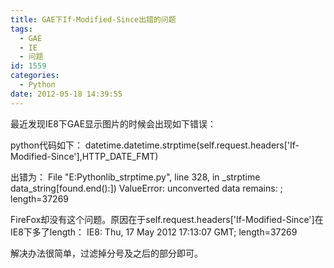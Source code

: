 ```yaml
---
title: GAE下If-Modified-Since出错的问题
tags:
  - GAE
  - IE
  - 问题
id: 1559
categories:
  - Python
date: 2012-05-18 14:39:55
---
```


最近发现IE8下GAE显示图片的时候会出现如下错误：

python代码如下：
datetime.datetime.strptime(self.request.headers['If-Modified-Since'],HTTP_DATE_FMT)

出错为：
File "E:Pythonlib_strptime.py", line 328, in _strptime
    data_string[found.end():])
ValueError: unconverted data remains: ; length=37269

FireFox却没有这个问题。原因在于self.request.headers['If-Modified-Since']在IE8下多了length：
IE8: Thu, 17 May 2012 17:13:07 GMT; length=37269

解决办法很简单，过滤掉分号及之后的部分即可。